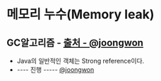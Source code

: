 메모리 누수(Memory leak)
===

GC알고리즘 - [출처 - @joongwon](https://medium.com/@joongwon/android-memory-leak-%EC%82%AC%EB%A1%80-6565b817a8fe)
---
* Java의 일반적인 객체는 Strong reference이다.
* ---- 진행 ----- [@joongwon](https://medium.com/@joongwon/android-memory-leak-%EC%82%AC%EB%A1%80-6565b817a8fe)
